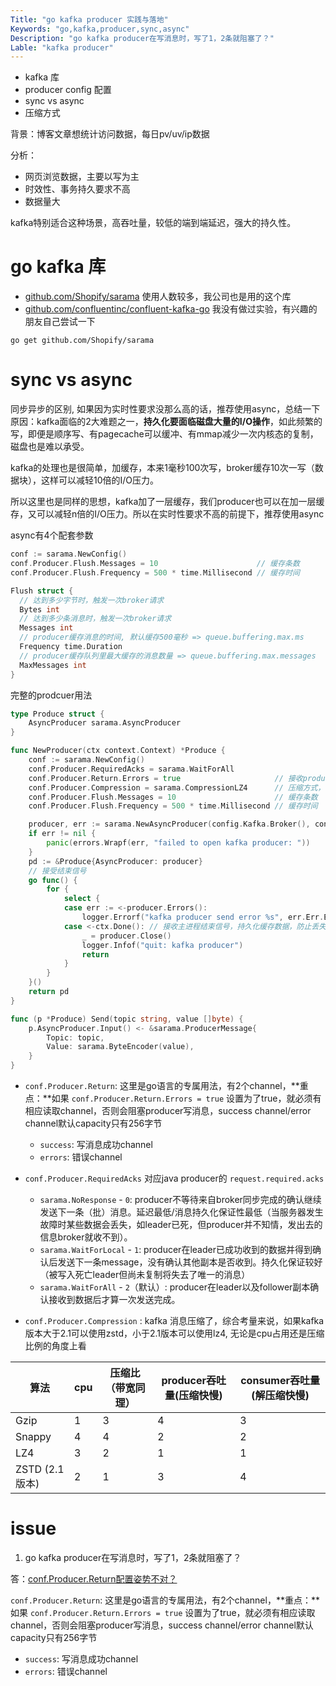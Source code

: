 ```yaml
---
Title: "go kafka producer 实践与落地"
Keywords: "go,kafka,producer,sync,async"
Description: "go kafka producer在写消息时，写了1，2条就阻塞了？"
Lable: "kafka producer"
---
```


- kafka 库
- producer config 配置
- sync vs async
- 压缩方式

背景：博客文章想统计访问数据，每日pv/uv/ip数据

分析：

- 网页浏览数据，主要以写为主
- 时效性、事务持久要求不高
- 数据量大

kafka特别适合这种场景，高吞吐量，较低的端到端延迟，强大的持久性。

# go kafka 库

- [github.com/Shopify/sarama](https://pkg.go.dev/github.com/Shopify/sarama)  使用人数较多，我公司也是用的这个库
- [github.com/confluentinc/confluent-kafka-go](https://github.com/confluentinc/confluent-kafka-go) 我没有做过实验，有兴趣的朋友自己尝试一下

```
go get github.com/Shopify/sarama
```

# sync vs async

同步异步的区别, 如果因为实时性要求没那么高的话，推荐使用async，总结一下原因：kafka面临的2大难题之一，**持久化要面临磁盘大量的I/O操作**，如此频繁的写，即便是顺序写、有pagecache可以缓冲、有mmap减少一次内核态的复制，磁盘也是难以承受。

kafka的处理也是很简单，加缓存，本来1毫秒100次写，broker缓存10次一写（数据块），这样可以减轻10倍的I/O压力。

所以这里也是同样的思想，kafka加了一层缓存，我们producer也可以在加一层缓存，又可以减轻n倍的I/O压力。所以在实时性要求不高的前提下，推荐使用async

async有4个配套参数

```go
conf := sarama.NewConfig()
conf.Producer.Flush.Messages = 10                      // 缓存条数
conf.Producer.Flush.Frequency = 500 * time.Millisecond // 缓存时间

Flush struct {
  // 达到多少字节时，触发一次broker请求
  Bytes int
  // 达到多少条消息时，触发一次broker请求
  Messages int 
  // producer缓存消息的时间, 默认缓存500毫秒 => queue.buffering.max.ms
  Frequency time.Duration 
  // producer缓存队列里最大缓存的消息数量 => queue.buffering.max.messages
  MaxMessages int
}
```

完整的prodcuer用法

```go
type Produce struct {
	AsyncProducer sarama.AsyncProducer
}

func NewProducer(ctx context.Context) *Produce {
	conf := sarama.NewConfig()
	conf.Producer.RequiredAcks = sarama.WaitForAll
	conf.Producer.Return.Errors = true                     // 接收producer的error，下面细说用法
	conf.Producer.Compression = sarama.CompressionLZ4      // 压缩方式，如果kafka版本大于1.2，推荐使用zstd压缩
	conf.Producer.Flush.Messages = 10                      // 缓存条数
	conf.Producer.Flush.Frequency = 500 * time.Millisecond // 缓存时间

	producer, err := sarama.NewAsyncProducer(config.Kafka.Broker(), conf)
	if err != nil {
		panic(errors.Wrapf(err, "failed to open kafka producer: "))
	}
	pd := &Produce{AsyncProducer: producer}
	// 接受结束信号
	go func() {
		for {
			select {
			case err := <-producer.Errors():
				logger.Errorf("kafka producer send error %s", err.Err.Error())
			case <-ctx.Done(): // 接收主进程结束信号，持久化缓存数据，防止丢失，关闭producer连接
				_ = producer.Close()
				logger.Infof("quit: kafka producer")
				return
			}
		}
	}()
	return pd
}

func (p *Produce) Send(topic string, value []byte) {
	p.AsyncProducer.Input() <- &sarama.ProducerMessage{
		Topic: topic,
		Value: sarama.ByteEncoder(value),
	}
}
```

- `conf.Producer.Return`: 这里是go语言的专属用法，有2个channel，**重点：**如果 `conf.Producer.Return.Errors = true` 设置为了true，就必须有相应读取channel，否则会阻塞producer写消息，success channel/error channel默认capacity只有256字节 <a name="producer_return"></a>
    - `success`: 写消息成功channel 
    -  `errors`:  错误channel
- `conf.Producer.RequiredAcks` 对应java producer的 `request.required.acks`
    - `sarama.NoResponse` - `0`:   producer不等待来自broker同步完成的确认继续发送下一条（批）消息。延迟最低/消息持久化保证性最低（当服务器发生故障时某些数据会丢失，如leader已死，但producer并不知情，发出去的信息broker就收不到）。
    - `sarama.WaitForLocal` - `1`: producer在leader已成功收到的数据并得到确认后发送下一条message，没有确认其他副本是否收到。持久化保证较好（被写入死亡leader但尚未复制将失去了唯一的消息）
    - `sarama.WaitForAll` - `2`（默认）:  producer在leader以及follower副本确认接收到数据后才算一次发送完成。 

- `conf.Producer.Compression` : kafka 消息压缩了，综合考量来说，如果kafka版本大于2.1可以使用zstd，小于2.1版本可以使用lz4, 无论是cpu占用还是压缩比例的角度上看

| 算法           | cpu  | 压缩比（带宽同理） | producer吞吐量(压缩快慢) | consumer吞吐量(解压缩快慢) |
| -------------- | ---- | ------------------ | ------------------------ | -------------------------- |
| Gzip           | 1    | 3                  | 4                        | 3                          |
| Snappy         | 4    | 4                  | 2                        | 2                          |
| LZ4            | 3    | 2                  | 1                        | 1                          |
| ZSTD (2.1版本) | 2    | 1                  | 3                        | 4                          |

# issue

1. go kafka producer在写消息时，写了1，2条就阻塞了？ 

答：[conf.Producer.Return配置姿势不对？](#producer_return) 

`conf.Producer.Return`: 这里是go语言的专属用法，有2个channel，**重点：**如果 `conf.Producer.Return.Errors = true` 设置为了true，就必须有相应读取channel，否则会阻塞producer写消息，success channel/error channel默认capacity只有256字节 <a name="producer_return"></a>

- `success`: 写消息成功channel 
-  `errors`:  错误channel

